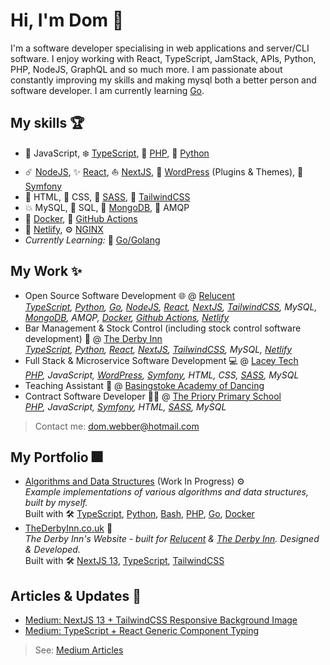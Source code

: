 # Hi, I'm Dom 👋

I'm a software developer specialising in web applications and server/CLI software.
I enjoy working with React, TypeScript, JamStack, APIs, Python, PHP, NodeJS, GraphQL and so much more.
I am passionate about constantly improving my skills and making mysql both a better person and software developer.
I am currently learning [Go][tech-golang].

## My skills 🏆

- 📏 JavaScript, ❄️ [TypeScript][tech-typescript], 🐘 [PHP][tech-php], 🐍 [Python][tech-python]
- ☄️ [NodeJS][tech-nodejs], ✨ [React][tech-reactjs], ⛵ [NextJS][tech-nextjs], 🔌 [WordPress][tech-wordpress] (Plugins & Themes), 📖 [Symfony][tech-symfony]
- 📝 HTML, 💄 CSS, 💍 [SASS][tech-sass], 🦑 [TailwindCSS][tech-tailwindcss]
- 💥 MySQL, 📃 SQL, 📑 [MongoDB][tech-mongodb], 📩 AMQP
- 🐳 [Docker][tech-docker], 🏃 [GitHub Actions][tech-github-actions]
- 🛒 [Netlify][tech-netlify], ⚙️ [NGINX][tech-nginx]
- *Currently Learning:* 🚤 [Go/Golang][tech-golang]

## My Work ✨

- Open Source Software Development 🌐 @ [Relucent][work-relucent] \
  *[TypeScript][tech-typescript],
  [Python][tech-python],
  [Go][tech-golang],
  [NodeJS][tech-nodejs],
  [React][tech-reactjs],
  [NextJS][tech-nextjs],
  [TailwindCSS][tech-tailwindcss],
  MySQL,
  [MongoDB][tech-mongodb],
  AMQP,
  [Docker][tech-docker],
  [Github Actions][tech-github-actions],
  [Netlify][tech-netlify]*
- Bar Management & Stock Control (including stock control software development) 🍷 @ [The Derby Inn][work-thederbyinn] \
  *[TypeScript][tech-typescript],
  [Python][tech-python],
  [React][tech-reactjs],
  [NextJS][tech-nextjs],
  [TailwindCSS][tech-tailwindcss],
  MySQL,
  [Netlify][tech-netlify]*
- Full Stack & Microservice Software Development 💻 @ [Lacey Tech][work-laceytech] \
  *[PHP][tech-php],
  JavaScript,
  [WordPress][tech-wordpress],
  [Symfony][tech-symfony],
  HTML,
  CSS,
  [SASS][tech-sass],
  MySQL*
- Teaching Assistant 💃 @ [Basingstoke Academy of Dancing][work-basingstokeacademy]
- Contract Software Developer 🧑‍🏫 @ [The Priory Primary School][work-thepriory] \
  *[PHP][tech-php],
  JavaScript,
  [Symfony][tech-symfony],
  HTML,
  [SASS][tech-sass],
  MySQL*

> Contact me: <dom.webber@hotmail.com>

## My Portfolio 🎆

- [Algorithms and Data Structures](https://github.com/domwebber/algorithms-and-data-structures) (Work In Progress) ⚙️ \
  *Example implementations of various algorithms and data structures, built by myself.* \
  Built with 🛠
  [TypeScript][tech-typescript], [Python][tech-python], [Bash][tech-bash], [PHP][tech-php], [Go][tech-golang], [Docker][tech-docker]
- [TheDerbyInn.co.uk][work-thederbyinn] 🍹 \
  *The Derby Inn's Website - built for [Relucent][work-relucent] & [The Derby Inn][work-thederbyinn]. Designed & Developed.* \
  Built with 🛠
  [NextJS 13][tech-nextjs], [TypeScript][tech-typescript], [TailwindCSS][tech-tailwindcss]

## Articles & Updates 📝
<!-- BLOG-POST-LIST:START -->

- [Medium: NextJS 13 + TailwindCSS Responsive Background Image](https://medium.com/@domwebberr/nextjs-13-tailwindcss-responsive-background-image-eb8ead82ab4e?source=rss-7e4c514c9a3c------2)
- [Medium: TypeScript + React Generic Component Typing](https://medium.com/@domwebberr/typescript-react-generic-component-typing-d01f59d9375b?source=rss-7e4c514c9a3c------2)
<!-- BLOG-POST-LIST:END -->

> See: [Medium Articles][me-medium]

<!-- References: -->
<!-- Technologies: -->
[tech-typescript]: https://www.typescriptlang.org "TypeScript's Website"
[tech-nodejs]: https://nodejs.org "NodeJS' Website"
[tech-reactjs]: https://reactjs.org "ReactJS' Website"
[tech-nextjs]: https://nextjs.org "NextJS' Website"
[tech-python]: https://www.python.org "Python's Website"
[tech-php]: https://www.php.net "PHP's Website"
[tech-symfony]: https://symfony.com "Symfony's Website"
[tech-wordpress]: https://wordpress.org "WordPress' Website"
[tech-sass]: https://sass-lang.com "Sass' Website"
[tech-golang]: https://go.dev "Go's Website"
[tech-docker]: https://www.docker.com "Docker's Website"
[tech-tailwindcss]: https://tailwindcss.com "TailwindCSS' Website"
[tech-bash]: https://www.gnu.org/software/bash/ "Bash's Website"
[tech-mongodb]: https://www.mongodb.com/ "MongoDB's Website"
[tech-github-actions]: https://github.com/features/actions "GitHub Actions Feature Page"
[tech-netlify]: https://www.netlify.com/ "Netlify's Website"
[tech-nginx]: https://nginx.org/ "NGINX's Website"

<!-- Work References: -->
[work-relucent]: https://github.com/Relucent-Software "Relucent's GitHub Profile"
[work-thederbyinn]: https://thederbyinn.co.uk "The Derby Inn's Website"
[work-laceytech]: https://lacey-tech.com "Lacey Tech's Website"
[work-basingstokeacademy]: https://www.basingstokeacademy.co.uk "Basingstoke Academy of Dancing's Website"
[work-thepriory]: https://www.theprioryprimaryschool.org.uk "The Priory Primary School's Website"

<!-- Personal Links: -->
[me-medium]: https://medium.com/@domwebberr "My Medium Profile"
